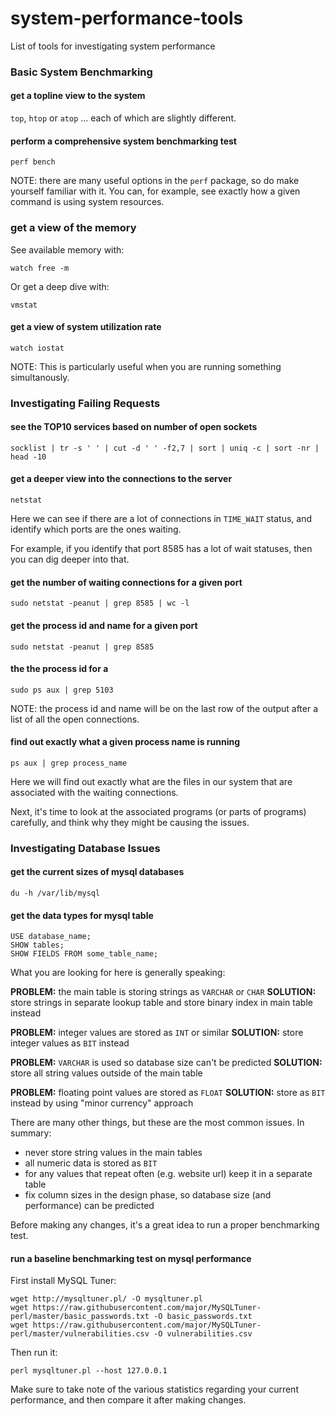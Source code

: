 # system-performance-tools
List of tools for investigating system performance

### Basic System Benchmarking

#### get a topline view to the system

`top`, `htop` or `atop` ... each of which are slightly different.

#### perform a comprehensive system benchmarking test

`perf bench`

NOTE: there are many useful options in the `perf` package, so do make yourself familiar with it. You can, for example, see exactly how a given command is using system resources.

### get a view of the memory

See available memory with: 

`watch free -m`

Or get a deep dive with:

`vmstat`

#### get a view of system utilization rate

`watch iostat`

NOTE: This is particularly useful when you are running something simultanously.

### Investigating Failing Requests

#### see the TOP10 services based on number of open sockets 

`socklist | tr -s ' ' | cut -d ' ' -f2,7 | sort | uniq -c | sort -nr | head -10`

#### get a deeper view into the connections to the server

`netstat`

Here we can see if there are a lot of connections in `TIME_WAIT` status, and identify which ports are the ones waiting.

For example, if you identify that port 8585 has a lot of wait statuses, then you can dig deeper into that.

#### get the number of waiting connections for a given port

`sudo netstat -peanut | grep 8585 | wc -l`

#### get the process id and name for a given port

`sudo netstat -peanut | grep 8585`

#### the the process id for a

`sudo ps aux | grep 5103`

NOTE: the process id and name will be on the last row of the output after a list of all the open connections.

#### find out exactly what a given process name is running

`ps aux | grep process_name`

Here we will find out exactly what are the files in our system that are associated with the waiting connections.

Next, it's time to look at the associated programs (or parts of programs) carefully, and think why they might be causing the issues.


### Investigating Database Issues

#### get the current sizes of mysql databases

`du -h /var/lib/mysql`

#### get the data types for mysql table

```
USE database_name;
SHOW tables;
SHOW FIELDS FROM some_table_name;
```

What you are looking for here is generally speaking: 

**PROBLEM:** the main table is storing strings as `VARCHAR` or `CHAR`
**SOLUTION:** store strings in separate lookup table and store binary index in main table instead

**PROBLEM:** integer values are stored as `INT` or similar
**SOLUTION:** store integer values as `BIT` instead

**PROBLEM:** `VARCHAR` is used so database size can't be predicted 
**SOLUTION:** store all string values outside of the main table

**PROBLEM:** floating point values are stored as `FLOAT`
**SOLUTION:** store as `BIT` instead by using "minor currency" approach

There are many other things, but these are the most common issues. In summary: 

- never store string values in the main tables
- all numeric data is stored as `BIT`
- for any values that repeat often (e.g. website url) keep it in a separate table
- fix column sizes in the design phase, so database size (and performance) can be predicted

Before making any changes, it's a great idea to run a proper benchmarking test. 

#### run a baseline benchmarking test on mysql performance

First install MySQL Tuner:

```
wget http://mysqltuner.pl/ -O mysqltuner.pl
wget https://raw.githubusercontent.com/major/MySQLTuner-perl/master/basic_passwords.txt -O basic_passwords.txt
wget https://raw.githubusercontent.com/major/MySQLTuner-perl/master/vulnerabilities.csv -O vulnerabilities.csv
```

Then run it:

`perl mysqltuner.pl --host 127.0.0.1`

Make sure to take note of the various statistics regarding your current performance, and then compare it after making changes. 

